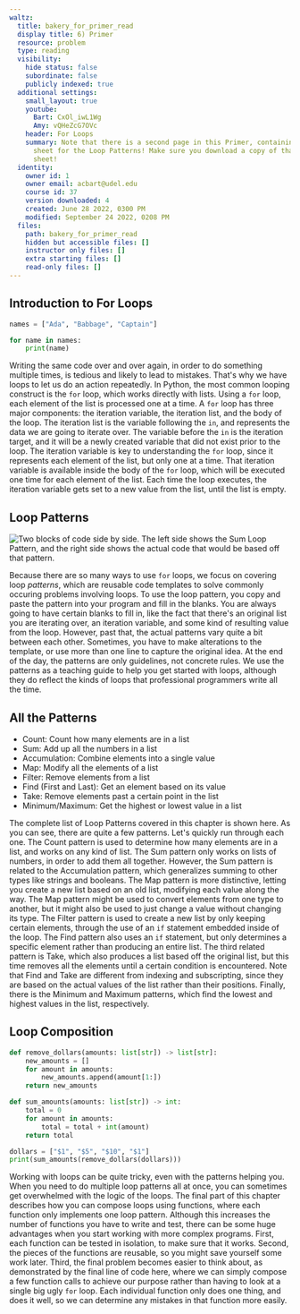 ```yaml
---
waltz:
  title: bakery_for_primer_read
  display title: 6) Primer
  resource: problem
  type: reading
  visibility:
    hide status: false
    subordinate: false
    publicly indexed: true
  additional settings:
    small_layout: true
    youtube:
      Bart: CxOl_iwL1Wg
      Amy: vQHeZcG7OVc
    header: For Loops
    summary: Note that there is a second page in this Primer, containing a reference
      sheet for the Loop Patterns! Make sure you download a copy of that reference
      sheet!
  identity:
    owner id: 1
    owner email: acbart@udel.edu
    course id: 37
    version downloaded: 4
    created: June 28 2022, 0300 PM
    modified: September 24 2022, 0208 PM
  files:
    path: bakery_for_primer_read
    hidden but accessible files: []
    instructor only files: []
    extra starting files: []
    read-only files: []
---
```

## Introduction to For Loops

```python simple-loop
names = ["Ada", "Babbage", "Captain"]

for name in names:
    print(name)
```

Writing the same code over and over again, in order to do something multiple times, is tedious and likely to lead to mistakes.
That's why we have loops to let us do an action repeatedly.
In Python, the most common looping construct is the `for` loop, which works directly with lists.
Using a `for` loop, each element of the list is processed one at a time.
A `for` loop has three major components: the iteration variable, the iteration list, and the body of the loop.
The iteration list is the variable following the `in`, and represents the data we are going to iterate over.
The variable before the `in` is the iteration target, and it will be a newly created variable that did not exist prior to the loop.
The iteration variable is key to understanding the `for` loop, since it represents each element of the list, but only one at a time.
That iteration variable is available inside the body of the `for` loop, which will be executed one time for each element of the list.
Each time the loop executes, the iteration variable gets set to a new value from the list, until the list is empty.

## Loop Patterns

![Two blocks of code side by side. The left side shows the Sum Loop Pattern, and the right side shows the actual code that would be based off that pattern.](bakery_loops_primer_use_template.png)

Because there are so many ways to use `for` loops, we focus on covering loop *patterns*, which are reusable code templates to
solve commonly occuring problems involving loops.
To use the loop pattern, you copy and paste the pattern into your program and fill in the blanks.
You are always going to have certain blanks to fill in, like the fact that there's an original list you are iterating over, an iteration variable, and some kind of resulting value from the loop.
However, past that, the actual patterns vary quite a bit between each other.
Sometimes, you have to make alterations to the template, or use more than one line to capture the original idea.
At the end of the day, the patterns are only guidelines, not concrete rules.
We use the patterns as a teaching guide to help you get started with loops, although they do reflect the kinds of loops that professional programmers write all the time.

## All the Patterns

* Count: Count how many elements are in a list
* Sum: Add up all the numbers in a list
* Accumulation: Combine elements into a single value
* Map: Modify all the elements of a list
* Filter: Remove elements from a list
* Find (First and Last): Get an element based on its value
* Take: Remove elements past a certain point in the list
* Minimum/Maximum: Get the highest or lowest value in a list

The complete list of Loop Patterns covered in this chapter is shown here.
As you can see, there are quite a few patterns.
Let's quickly run through each one.
The Count pattern is used to determine how many elements are in a list, and works on any kind of list.
The Sum pattern only works on lists of numbers, in order to add them all together.
However, the Sum pattern is related to the Accumulation pattern, which generalizes summing to other types like strings and booleans.
The Map pattern is more distinctive, letting you create a new list based on an old list, modifying each value along the way.
The Map pattern might be used to convert elements from one type to another, but it might also be used to just change a value without changing its type.
The Filter pattern is used to create a new list by only keeping certain elements, through the use of an `if` statement embedded inside of the loop.
The Find pattern also uses an `if` statement, but only determines a specific element rather than producing an entire list.
The third related pattern is Take, which also produces a list based off the original list, but this time removes all the elements until a certain condition is encountered.
Note that Find and Take are different from indexing and subscripting, since they are based on the actual values of the list rather than their positions.
Finally, there is the Minimum and Maximum patterns, which find the lowest and highest values in the list, respectively.

## Loop Composition

```python loop-composition
def remove_dollars(amounts: list[str]) -> list[str]:
    new_amounts = []
    for amount in amounts:
        new_amounts.append(amount[1:])
    return new_amounts

def sum_amounts(amounts: list[str]) -> int:
    total = 0
    for amount in amounts:
        total = total + int(amount)
    return total

dollars = ["$1", "$5", "$10", "$1"]
print(sum_amounts(remove_dollars(dollars)))
```

Working with loops can be quite tricky, even with the patterns helping you.
When you need to do multiple loop patterns all at once, you can sometimes get overwhelmed with the logic of the loops.
The final part of this chapter describes how you can compose loops using functions, where each function only implements
one loop pattern.
Although this increases the number of functions you have to write and test, there can be some huge advantages when you start working with more complex programs.
First, each function can be tested in isolation, to make sure that it works.
Second, the pieces of the functions are reusable, so you might save yourself some work later.
Third, the final problem becomes easier to think about, as demonstrated by the final line of code here, where we can simply compose a few function calls to achieve our purpose rather than having to look at a single big ugly `for` loop.
Each individual function only does one thing, and does it well, so we can determine any mistakes in that function more easily.
